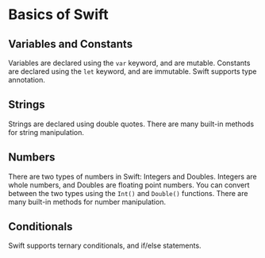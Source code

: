# Basics of Swift

## Variables and Constants

Variables are declared using the `var` keyword, and are mutable. Constants are declared using the `let` keyword, and are immutable. Swift supports type annotation.

## Strings

Strings are declared using double quotes. There are many built-in methods for string manipulation.

## Numbers

There are two types of numbers in Swift: Integers and Doubles. Integers are whole numbers, and Doubles are floating point numbers. You can convert between the two types using the `Int()` and `Double()` functions. There are many built-in methods for number manipulation.

## Conditionals

Swift supports ternary conditionals, and if/else statements.
